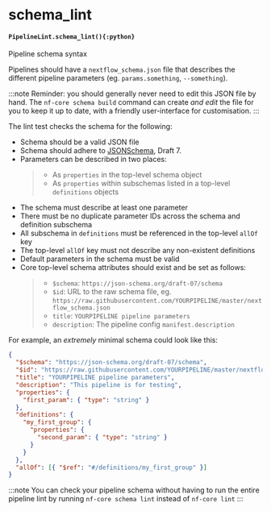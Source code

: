 # schema_lint

#### `PipelineLint.schema_lint(){:python}`

Pipeline schema syntax

Pipelines should have a `nextflow_schema.json` file that describes the different
pipeline parameters (eg. `params.something`, `--something`).

:::note
Reminder: you should generally never need to edit this JSON file by hand.
The `nf-core schema build` command can create _and edit_ the file for you
to keep it up to date, with a friendly user-interface for customisation.
:::

The lint test checks the schema for the following:

- Schema should be a valid JSON file
- Schema should adhere to [JSONSchema](https://json-schema.org/), Draft 7.
- Parameters can be described in two places:
  > - As `properties` in the top-level schema object
  > - As `properties` within subschemas listed in a top-level `definitions` objects
- The schema must describe at least one parameter
- There must be no duplicate parameter IDs across the schema and definition subschema
- All subschema in `definitions` must be referenced in the top-level `allOf` key
- The top-level `allOf` key must not describe any non-existent definitions
- Default parameters in the schema must be valid
- Core top-level schema attributes should exist and be set as follows:
  > - `$schema`: `https://json-schema.org/draft-07/schema`
  > - `$id`: URL to the raw schema file, eg. `https://raw.githubusercontent.com/YOURPIPELINE/master/nextflow_schema.json`
  > - `title`: `YOURPIPELINE pipeline parameters`
  > - `description`: The pipeline config `manifest.description`

For example, an _extremely_ minimal schema could look like this:

```json
{
  "$schema": "https://json-schema.org/draft-07/schema",
  "$id": "https://raw.githubusercontent.com/YOURPIPELINE/master/nextflow_schema.json",
  "title": "YOURPIPELINE pipeline parameters",
  "description": "This pipeline is for testing",
  "properties": {
    "first_param": { "type": "string" }
  },
  "definitions": {
    "my_first_group": {
      "properties": {
        "second_param": { "type": "string" }
      }
    }
  },
  "allOf": [{ "$ref": "#/definitions/my_first_group" }]
}
```

:::note
You can check your pipeline schema without having to run the entire pipeline lint
by running `nf-core schema lint` instead of `nf-core lint`
:::
